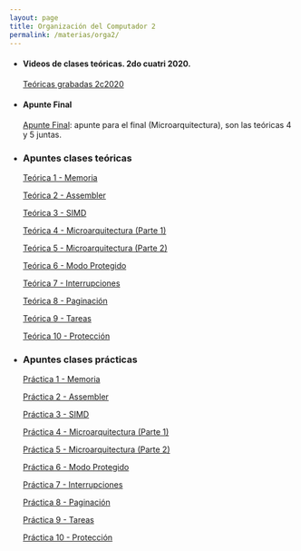 ```yaml
---
layout: page
title: Organización del Computador 2
permalink: /materias/orga2/
---
```


- <h4> Videos de clases teóricas. 2do cuatri 2020. </h4>

    [Teóricas grabadas 2c2020](https://drive.google.com/drive/folders/1OEN6lfX1P2b4CepFAPr9sz2yVhCVumWG)

- <h4> Apunte Final </h4>

    [Apunte Final](./teo1): apunte para el final (Microarquitectura), son las teóricas 4 y 5 juntas. 

- <h3> Apuntes clases teóricas </h3>

    [Teórica 1 - Memoria](./teo1)

    [Teórica 2 - Assembler](./teo2)

    [Teórica 3 - SIMD](./teo3)

    [Teórica 4 - Microarquitectura (Parte 1)](./teo4)

    [Teórica 5 - Microarquitectura (Parte 2)](./teo5)

    [Teórica 6 - Modo Protegido](./teo6)

    [Teórica 7 - Interrupciones](./teo7)

    [Teórica 8 - Paginación](./teo8)

    [Teórica 9 - Tareas](./teo9)

    [Teórica 10 - Protección](./teo10)

- <h3> Apuntes clases prácticas </h3>

    [Práctica 1 - Memoria](./teo1)

    [Práctica 2 - Assembler](./teo2)

    [Práctica 3 - SIMD](./teo3)

    [Práctica 4 - Microarquitectura (Parte 1)](./teo4)

    [Práctica 5 - Microarquitectura (Parte 2)](./teo5)

    [Práctica 6 - Modo Protegido](./teo6)

    [Práctica 7 - Interrupciones](./teo7)

    [Práctica 8 - Paginación](./teo8)

    [Práctica 9 - Tareas](./teo9)

    [Práctica 10 - Protección](./teo10)